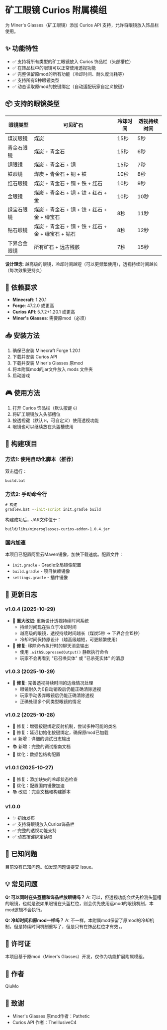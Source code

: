 # 矿工眼镜 Curios 附属模组

为 Miner's Glasses（矿工眼镜）添加 Curios API 支持，允许将眼镜放入饰品栏使用。

## ✨ 功能特性

- ✅ 支持将所有类型的矿工眼镜放入 Curios 饰品栏（头部槽位）
- ✅ 在饰品栏中的眼镜可以正常使用透视功能
- ✅ 完整保留原mod的所有功能（冷却时间、耐久度消耗等）
- ✅ 支持所有9种眼镜类型
- ✅ 动态读取原mod的按键绑定（自动适配玩家自定义按键）

## 📦 支持的眼镜类型

| 眼镜类型 | 可见矿石 | 冷却时间 | 透视持续时间 |
|---------|---------|----------|-------------|
| 煤炭眼镜 | 煤炭 | 15秒 | 5秒 |
| 青金石眼镜 | 煤炭 + 青金石 | 15秒 | 6秒 |
| 铜眼镜 | 煤炭 + 青金石 + 铜 | 15秒 | 7秒 |
| 铁眼镜 | 煤炭 + 青金石 + 铜 + 铁 | 10秒 | 8秒 |
| 红石眼镜 | 煤炭 + 青金石 + 铜 + 铁 + 红石 | 10秒 | 9秒 |
| 金眼镜 | 煤炭 + 青金石 + 铜 + 铁 + 红石 + 金 | 10秒 | 10秒 |
| 绿宝石眼镜 | 煤炭 + 青金石 + 铜 + 铁 + 红石 + 金 + 绿宝石 | 8秒 | 11秒 |
| 钻石眼镜 | 煤炭 + 青金石 + 铜 + 铁 + 红石 + 金 + 绿宝石 + 钻石 | 8秒 | 12秒 |
| 下界合金眼镜 | 所有矿石 + 远古残骸 | 7秒 | 15秒 |

**设计理念**: 越高级的眼镜，冷却时间越短（可以更频繁使用），透视持续时间越长（每次效果更持久）

## 🔧 依赖要求

- **Minecraft**: 1.20.1
- **Forge**: 47.2.0 或更高
- **Curios API**: 5.7.2+1.20.1 或更高
- **Miner's Glasses**: 需要原mod（必须）

## 📥 安装方法

1. 确保已安装 Minecraft Forge 1.20.1
2. 下载并安装 Curios API
3. 下载并安装 Miner's Glasses 原mod
4. 将本附属mod的jar文件放入 mods 文件夹
5. 启动游戏

## 🎮 使用方法

1. 打开 Curios 饰品栏（默认按键 `G`）
2. 将矿工眼镜放入头部槽位
3. 按透视键（默认 `H`，可自定义）使用透视功能
4. 眼镜也可以继续放在头盔槽使用

## 🚀 构建项目

### 方法1: 使用自动化脚本（推荐）

双击运行：

```
build.bat
```

### 方法2: 手动命令行

```cmd
# 构建
gradlew.bat --init-script init.gradle build
```

构建成功后，JAR文件位于：

```
build/libs/minersglasses-curios-addon-1.0.4.jar
```

### 国内加速

本项目已配置阿里云Maven镜像，加快下载速度。配置文件：

- `init.gradle` - Gradle全局镜像配置
- `build.gradle` - 项目依赖镜像
- `settings.gradle` - 插件镜像

## 📝 更新日志

### v1.0.4 (2025-10-29)

- 🎨 **重大改进**: 重新设计透视持续时间系统
  - 持续时间现在独立于冷却时间
  - 越高级的眼镜，透视持续时间越长（煤炭5秒 → 下界合金15秒）
  - 冷却时间保持原设计（越高级越短，可更频繁使用）
- 🐛 **修复**: 移除命令执行时的聊天消息输出
  - 使用 `.withSuppressedOutput()` 静默执行命令
  - 玩家不会再看到 "已召唤实体" 或 "已杀死实体" 的消息

### v1.0.3 (2025-10-29)

- 🐛 **修复**: 完善透视持续时间的边缘情况处理
  - 眼镜耐久为0自动销毁后仍能正确清除透视
  - 玩家手动丢弃眼镜后仍能正确清除透视
  - 正确处理多个同类型眼镜的情况

### v1.0.2 (2025-10-28)

- 🐛 修复：增强按键绑定反射机制，尝试多种可能的类名
- 🔧 修复：延迟初始化按键绑定，确保原mod已加载
- 📊 新增：详细的调试日志输出
- 📚 新增：完整的调试指南文档
- 🔧 优化：数据包结构配置

### v1.0.1 (2025-10-27)

- 🔧 修复：添加缺失的冷却状态检查
- 🚀 优化：配置国内镜像加速
- 📚 改进：完善文档和构建脚本

### v1.0.0

- ✨ 初始发布
- ✅ 支持将眼镜放入Curios饰品栏
- ✅ 完整的透视功能支持
- ✅ 动态按键绑定读取

## 🐛 已知问题

目前没有已知问题。如发现问题请提交 Issue。

## 💡 常见问题

**Q: 可以同时在头盔槽和饰品栏放眼镜吗？**
A: 可以，但透视功能会优先检测头盔槽的眼镜，也就是说如果眼镜在头盔栏位，则会优先使用远mod的眼镜机制，本mod逻辑不会执行。

**Q: 冷却时间和原mod一样吗？**
A: 不一样，本附属mod保留了原mod的冷却机制，但是持续时间机制重写了，但是只有在饰品栏位才有效，。

## 📜 许可证

本项目基于原mod（Miner's Glasses）开发，仅作为功能扩展附属模组。

## 👤 作者

QiuMo

## 🙏 致谢

- Miner's Glasses 原mod作者：Pathetic
- Curios API 作者：TheIllusiveC4
